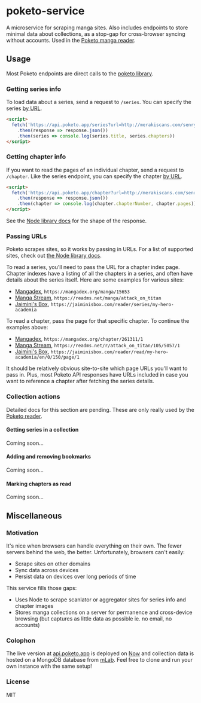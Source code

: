poketo-service
============

A microservice for scraping manga sites. Also includes endpoints to store minimal data about collections, as a stop-gap for cross-browser syncing without accounts. Used in the [Poketo manga reader](https://poketo.app).

## Usage

Most Poketo endpoints are direct calls to the [poketo library](https://github.com/poketo/lib).

### Getting series info

To load data about a series, send a request to `/series`. You can specify the series [by URL](#passing-urls).

```html
<script>
  fetch('https://api.poketo.app/series?url=http://merakiscans.com/senryu-girl')
    .then(response => response.json())
    .then(series => console.log(series.title, series.chapters))
</script>
```

### Getting chapter info

If you want to read the pages of an individual chapter, send a request to `/chapter`. Like the series endpoint, you can specify the chapter [by URL](#passing-urls).

```html
<script>
  fetch('https://api.poketo.app/chapter?url=http://merakiscans.com/senryu-girl/5')
    .then(response => response.json())
    .then(chapter => console.log(chapter.chapterNumber, chapter.pages))
</script>
```

See the [Node library docs](https://github.com/poketo/node) for the shape of the response.

### Passing URLs

Poketo scrapes sites, so it works by passing in URLs. For a list of supported sites, check out [the Node library docs](https://github.com/poketo/node).

To read a series, you'll need to pass the URL for a chapter index page. Chapter indexes have a listing of all the chapters in a series, and often have details about the series itself. Here are some examples for various sites:

* [Mangadex](https://mangadex.org/manga/15653/dragon-ball-super), `https://mangadex.org/manga/15653`
* [Manga Stream](https://readms.net/manga/attack_on_titan), `https://readms.net/manga/attack_on_titan`
* [Jaimini's Box](https://jaiminisbox.com/reader/series/my-hero-academia), `https://jaiminisbox.com/reader/series/my-hero-academia`

To read a chapter, pass the page for that specific chapter. To continue the examples above:

* [Mangadex](https://mangadex.org/chapter/261311/1), `https://mangadex.org/chapter/261311/1`
* [Manga Stream](https://readms.net/r/attack_on_titan/105/5057/1), `https://readms.net/r/attack_on_titan/105/5057/1`
* [Jaimini's Box](https://jaiminisbox.com/reader/read/my-hero-academia/en/0/150/page/1), `https://jaiminisbox.com/reader/read/my-hero-academia/en/0/150/page/1`

It should be relatively obvious site-to-site which page URLs you'll want to pass in. Plus, most Poketo API responses have URLs included in case you want to reference a chapter after fetching the series details.

### Collection actions

Detailed docs for this section are pending. These are only really used by the [Poketo reader](https://poketo.app).

#### Getting series in a collection

Coming soon...

#### Adding and removing bookmarks

Coming soon...

#### Marking chapters as read

Coming soon...

## Miscellaneous

### Motivation

It's nice when browsers can handle everything on their own. The fewer servers behind the web, the better. Unfortunately, browsers can't easily:

* Scrape sites on other domains
* Sync data across devices
* Persist data on devices over long periods of time

This service fills those gaps:

* Uses Node to scrape scanlator or aggregator sites for series info and chapter images
* Stores manga collections on a server for permanence and cross-device browsing (but captures as little data as possible ie. no email, no accounts)

### Colophon

The live version at [api.poketo.app](https://api.poketo.app) is deployed on [Now](https://now.sh) and collection data is hosted on a MongoDB database from [mLab](https://mlab.com). Feel free to clone and run your own instance with the same setup!

### License

MIT
